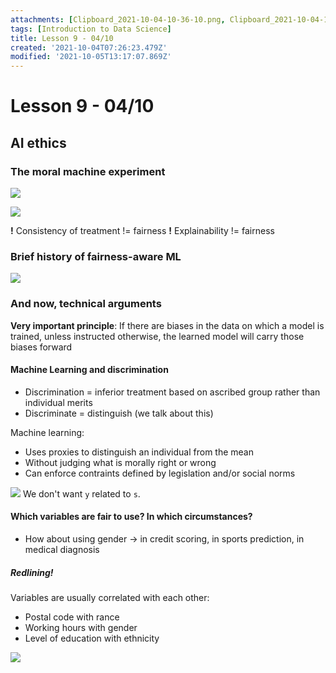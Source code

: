 ```yaml
---
attachments: [Clipboard_2021-10-04-10-36-10.png, Clipboard_2021-10-04-10-36-36.png, Clipboard_2021-10-04-10-37-51.png, Clipboard_2021-10-04-10-44-09.png, Clipboard_2021-10-04-11-01-02.png, Clipboard_2021-10-04-11-31-54.png]
tags: [Introduction to Data Science]
title: Lesson 9 - 04/10
created: '2021-10-04T07:26:23.479Z'
modified: '2021-10-05T13:17:07.869Z'
---
```


# Lesson 9 - 04/10

## AI ethics

### The moral machine experiment

![](@attachment/Clipboard_2021-10-04-10-36-36.png)

![](@attachment/Clipboard_2021-10-04-10-37-51.png)

**!** Consistency of treatment != fairness
**!** Explainability != fairness

### Brief history of fairness-aware ML

![](@attachment/Clipboard_2021-10-04-10-44-09.png)

### And now, technical arguments

**Very important principle**: If there are biases in the data on which a model is trained, unless instructed otherwise, the learned model will carry those biases forward

#### Machine Learning and discrimination

- Discrimination = inferior treatment based on ascribed group rather than individual merits
- Discriminate = distinguish (we talk about this)

Machine learning:
- Uses proxies to distinguish an individual from the mean
- Without judging what is morally right or wrong
- Can enforce contraints defined by legislation and/or social norms

![](@attachment/Clipboard_2021-10-04-11-01-02.png)
We don't want `y` related to `s`.

#### Which variables are fair to use? In which circumstances?

- How about using gender -> in credit scoring, in sports prediction, in medical diagnosis

##### Redlining!

Variables are usually correlated with each other:
- Postal code with rance
- Working hours with gender
- Level of education with ethnicity

![](@attachment/Clipboard_2021-10-04-11-31-54.png)
